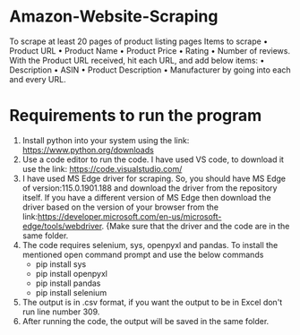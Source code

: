 # Amazon-Website-Scraping
To scrape at least 20 pages of product listing pages Items to scrape • Product URL • Product Name • Product Price • Rating • Number of reviews. With the Product URL received, hit each URL, and add below items: • Description • ASIN • Product Description • Manufacturer by going into each and every URL.

# Requirements to run the program
1. Install python into your system using the link: https://www.python.org/downloads
2. Use a code editor to run the code. I have used VS code, to download it use the link: https://code.visualstudio.com/
3. I have used MS Edge driver for scraping. So, you should have MS Edge of version:115.0.1901.188 and download the driver from the repository itself. If you have a different version of MS Edge then download the driver based on the version of your browser from the link:https://developer.microsoft.com/en-us/microsoft-edge/tools/webdriver. {Make sure that the driver and the code are in the same folder.
4. The code requires selenium, sys, openpyxl and pandas. To install the mentioned open command prompt and use the below commands
   * pip install sys
   * pip install openpyxl
   * pip install pandas
   * pip install selenium
5. The output is in .csv format, if you want the output to be in Excel don't run line number 309.
6. After running the code, the output will be saved in the same folder.

